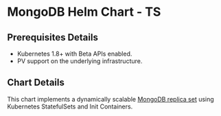 # MongoDB Helm Chart - TS

## Prerequisites Details
* Kubernetes 1.8+ with Beta APIs enabled.
* PV support on the underlying infrastructure.

## Chart Details

This chart implements a dynamically scalable [MongoDB replica set](https://docs.mongodb.com/manual/tutorial/deploy-replica-set/)
using Kubernetes StatefulSets and Init Containers.
